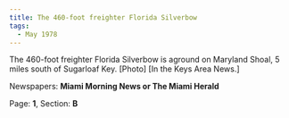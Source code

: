 ```yaml
---  
title: The 460-foot freighter Florida Silverbow  
tags:  
  - May 1978  
---  
```

  
The 460-foot freighter Florida Silverbow is aground on Maryland Shoal, 5 miles south of Sugarloaf Key. [Photo] [In the Keys Area News.]  
  
Newspapers: **Miami Morning News or The Miami Herald**  
  
Page: **1**, Section: **B** 
